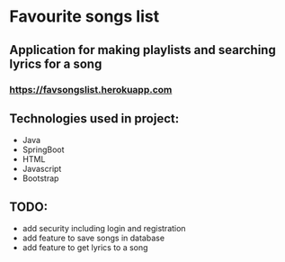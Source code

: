 # Favourite songs list

## Application for making playlists and searching lyrics for a song

### https://favsongslist.herokuapp.com

## Technologies used in project:
- Java
- SpringBoot
- HTML
- Javascript
- Bootstrap

## TODO:
- add security including login and registration
- add feature to save songs in database
- add feature to get lyrics to a song
